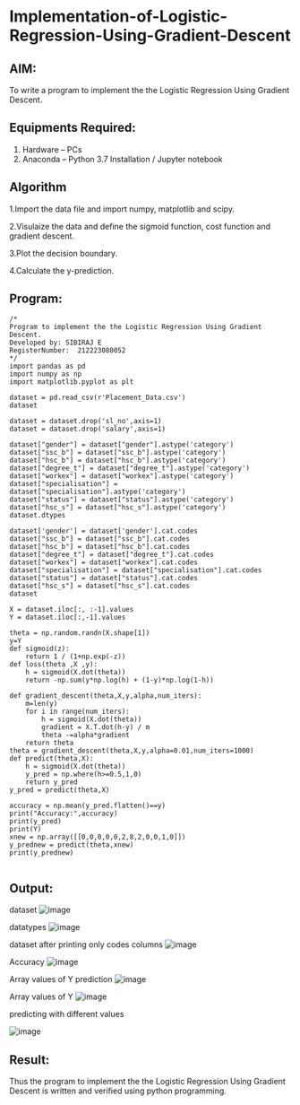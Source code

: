 # Implementation-of-Logistic-Regression-Using-Gradient-Descent

## AIM:
To write a program to implement the the Logistic Regression Using Gradient Descent.

## Equipments Required:
1. Hardware – PCs
2. Anaconda – Python 3.7 Installation / Jupyter notebook

## Algorithm
1.Import the data file and import numpy, matplotlib and scipy.

2.Visulaize the data and define the sigmoid function, cost function and gradient descent.

3.Plot the decision boundary.

4.Calculate the y-prediction.
## Program:
```
/*
Program to implement the the Logistic Regression Using Gradient Descent.
Developed by: SIBIRAJ E
RegisterNumber:  212223080052
*/
import pandas as pd
import numpy as np
import matplotlib.pyplot as plt

dataset = pd.read_csv(r'Placement_Data.csv')
dataset

dataset = dataset.drop('sl_no',axis=1)
dataset = dataset.drop('salary',axis=1)

dataset["gender"] = dataset["gender"].astype('category')
dataset["ssc_b"] = dataset["ssc_b"].astype('category')
dataset["hsc_b"] = dataset["hsc_b"].astype('category')
dataset["degree_t"] = dataset["degree_t"].astype('category')
dataset["workex"] = dataset["workex"].astype('category')
dataset["specialisation"] = dataset["specialisation"].astype('category')
dataset["status"] = dataset["status"].astype('category')
dataset["hsc_s"] = dataset["hsc_s"].astype('category')
dataset.dtypes

dataset['gender'] = dataset['gender'].cat.codes
dataset["ssc_b"] = dataset["ssc_b"].cat.codes
dataset["hsc_b"] = dataset["hsc_b"].cat.codes
dataset["degree_t"] = dataset["degree_t"].cat.codes
dataset["workex"] = dataset["workex"].cat.codes
dataset["specialisation"] = dataset["specialisation"].cat.codes
dataset["status"] = dataset["status"].cat.codes
dataset["hsc_s"] = dataset["hsc_s"].cat.codes
dataset

X = dataset.iloc[:, :-1].values
Y = dataset.iloc[:,-1].values

theta = np.random.randn(X.shape[1])
y=Y
def sigmoid(z):
    return 1 / (1+np.exp(-z))
def loss(theta ,X ,y):
    h = sigmoid(X.dot(theta))
    return -np.sum(y*np.log(h) + (1-y)*np.log(1-h))

def gradient_descent(theta,X,y,alpha,num_iters):
    m=len(y)
    for i in range(num_iters):
        h = sigmoid(X.dot(theta))
        gradient = X.T.dot(h-y) / m
        theta -=alpha*gradient
    return theta
theta = gradient_descent(theta,X,y,alpha=0.01,num_iters=1000)
def predict(theta,X):
    h = sigmoid(X.dot(theta))
    y_pred = np.where(h>=0.5,1,0)
    return y_pred
y_pred = predict(theta,X)

accuracy = np.mean(y_pred.flatten()==y)
print("Accuracy:",accuracy)
print(y_pred)
print(Y)
xnew = np.array([[0,0,0,0,0,2,8,2,0,0,1,0]])
y_prednew = predict(theta,xnew)
print(y_prednew)


```

## Output:
dataset
![image](https://github.com/23012647/-Implementation-of-Logistic-Regression-Using-Gradient-Descent/assets/160568857/93072088-7029-43be-9fed-f65b122b9525)

datatypes
![image](https://github.com/23012647/-Implementation-of-Logistic-Regression-Using-Gradient-Descent/assets/160568857/1dad4ad4-3043-4a30-9605-076669095cc2)

dataset after printing only codes columns
![image](https://github.com/23012647/-Implementation-of-Logistic-Regression-Using-Gradient-Descent/assets/160568857/b5f285d6-5f37-4ce3-b563-3ac94307803a)

Accuracy
![image](https://github.com/23012647/-Implementation-of-Logistic-Regression-Using-Gradient-Descent/assets/160568857/6337b394-623f-49e9-b7a7-1309b37f38be)

Array values of Y prediction
![image](https://github.com/23012647/-Implementation-of-Logistic-Regression-Using-Gradient-Descent/assets/160568857/46af56d9-56df-465d-a788-f5e283b2e98f)

Array values of Y
![image](https://github.com/23012647/-Implementation-of-Logistic-Regression-Using-Gradient-Descent/assets/160568857/1b23c52f-bf0c-4208-b1fc-a21b0a20462e)

predicting with different values

![image](https://github.com/23012647/-Implementation-of-Logistic-Regression-Using-Gradient-Descent/assets/160568857/758c5a61-2a0e-4565-bdff-a91b40e09425)









## Result:
Thus the program to implement the the Logistic Regression Using Gradient Descent is written and verified using python programming.

